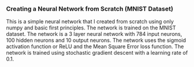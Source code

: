 ### Creating a Neural Network from Scratch (MNIST Dataset)

This is a simple neural network that I created from scratch using only numpy and basic first principles. The network is trained on the MNIST dataset. The network is a 3 layer neural network with 784 input neurons, 100 hidden neurons and 10 output neurons. The network uses the sigmoid activation function or ReLU and the Mean Square Error loss function. The network is trained using stochastic gradient descent with a learning rate of 0.1. 